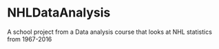 # NHLDataAnalysis
A school project from a Data analysis course that looks at NHL statistics from 1967-2016
